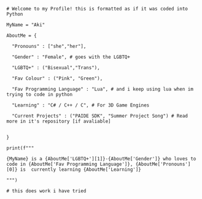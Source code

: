     # Welcome to my Profile! this is formatted as if it was coded into Python

    MyName = "Aki"

    AboutMe = {
    
      "Pronouns" : ["she","her"],
      
      "Gender" : "Female", # goes with the LGBTQ+
  
      "LGBTQ+" : ("Bisexual","Trans"),
  
      "Fav Colour" : ("Pink", "Green"),
  
      "Fav Programming Language" : "Lua", # and i keep using lua when im trying to code in python
  
      "Learning" : "C# / C++ / C", # For 3D Game Engines
  
      "Current Projects" : ("PAIDE SDK", "Summer Project Song") # Read more in it's repository [if avaliable]
  
  
    }
    
    print(f"""
    
    {MyName} is a {AboutMe['LGBTQ+'][1]}-{AboutMe['Gender']} who loves to code in {AboutMe['Fav Programming Language']}, {AboutMe['Pronouns'][0]} is  currently learning {AboutMe['Learning']}
    
    """)

    # this does work i have tried
